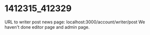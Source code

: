 # 1412315_412329
URL to writer post news page: localhost:3000/account/writer/post
We haven't done editor page and admin page.